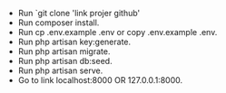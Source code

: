* Run `git clone 'link projer github'
* Run composer install.
* Run cp .env.example .env or copy .env.example .env.
* Run php artisan key:generate.
* Run php artisan migrate.
* Run php artisan db:seed.
* Run php artisan serve.
* Go to link localhost:8000 OR 127.0.0.1:8000.
